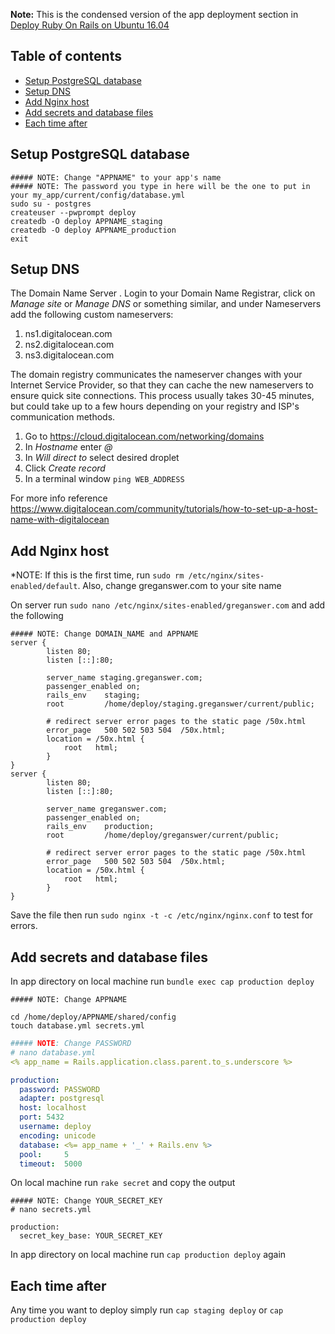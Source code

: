 **Note:** This is the condensed version of the app deployment section in [Deploy Ruby On Rails on
Ubuntu 16.04](https://gorails.com/deploy/ubuntu/16.04)

## Table of contents

- [Setup PostgreSQL database](#setup-postgresql-database)
- [Setup DNS](#setup-dns)
- [Add Nginx host](#add-nginx-host)
- [Add secrets and database files](#add-secrets-and-database-files)
- [Each time after](#each-time-after)

## Setup PostgreSQL database

```shell
##### NOTE: Change "APPNAME" to your app's name
##### NOTE: The password you type in here will be the one to put in your my_app/current/config/database.yml
sudo su - postgres 
createuser --pwprompt deploy
createdb -O deploy APPNAME_staging
createdb -O deploy APPNAME_production
exit
```

## Setup DNS

The Domain Name Server . Login to your Domain Name Registrar, click on *Manage site* or *Manage DNS* or something similar, and under Nameservers add the following custom nameservers:

1. ns1.digitalocean.com
1. ns2.digitalocean.com
1. ns3.digitalocean.com

The domain registry communicates the nameserver changes with your Internet Service Provider, so that they can cache the new nameservers to ensure quick site connections. This process usually takes 30-45 minutes, but could take up to a few hours depending on your registry and ISP's communication methods.

1. Go to https://cloud.digitalocean.com/networking/domains
1. In *Hostname* enter *@*
1. In *Will direct to* select desired droplet
1. Click *Create record*
1. In a terminal window `ping WEB_ADDRESS`

For more info reference https://www.digitalocean.com/community/tutorials/how-to-set-up-a-host-name-with-digitalocean

## Add Nginx host

*NOTE: If this is the first time, run `sudo rm /etc/nginx/sites-enabled/default`. Also, change greganswer.com to your site name

On server run `sudo nano /etc/nginx/sites-enabled/greganswer.com` and add the following


```shell
##### NOTE: Change DOMAIN_NAME and APPNAME
server {
        listen 80;
        listen [::]:80;

        server_name staging.greganswer.com;
        passenger_enabled on;
        rails_env    staging;
        root         /home/deploy/staging.greganswer/current/public;

        # redirect server error pages to the static page /50x.html
        error_page   500 502 503 504  /50x.html;
        location = /50x.html {
            root   html;
        }
}
server {
        listen 80;
        listen [::]:80;

        server_name greganswer.com;
        passenger_enabled on;
        rails_env    production;
        root         /home/deploy/greganswer/current/public;

        # redirect server error pages to the static page /50x.html
        error_page   500 502 503 504  /50x.html;
        location = /50x.html {
            root   html;
        }
}
```

Save the file then run `sudo nginx -t -c /etc/nginx/nginx.conf` to test for errors.

## Add secrets and database files

In app directory on local machine run `bundle exec cap production deploy`

```shell
##### NOTE: Change APPNAME

cd /home/deploy/APPNAME/shared/config
touch database.yml secrets.yml
```

```yml
##### NOTE: Change PASSWORD
# nano database.yml
<% app_name = Rails.application.class.parent.to_s.underscore %>

production:
  password: PASSWORD
  adapter: postgresql
  host: localhost
  port: 5432
  username: deploy
  encoding: unicode
  database: <%= app_name + '_' + Rails.env %>
  pool:     5
  timeout:  5000
```

On local machine run `rake secret` and copy the output

```shell
##### NOTE: Change YOUR_SECRET_KEY
# nano secrets.yml

production:
  secret_key_base: YOUR_SECRET_KEY
```

In app directory on local machine run `cap production deploy` again

## Each time after

Any time you want to deploy simply run `cap staging deploy` or `cap production deploy`
